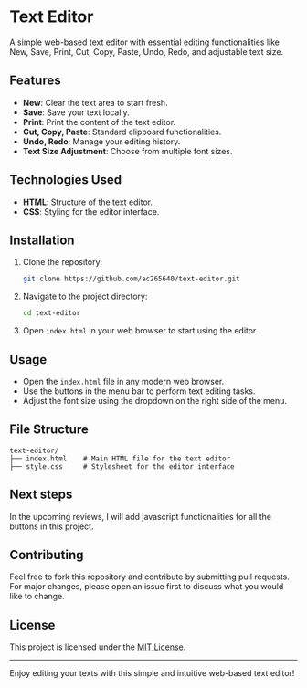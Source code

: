 # Text Editor

A simple web-based text editor with essential editing functionalities like New, Save, Print, Cut, Copy, Paste, Undo, Redo, and adjustable text size.

## Features

- **New**: Clear the text area to start fresh.
- **Save**: Save your text locally.
- **Print**: Print the content of the text editor.
- **Cut, Copy, Paste**: Standard clipboard functionalities.
- **Undo, Redo**: Manage your editing history.
- **Text Size Adjustment**: Choose from multiple font sizes.

## Technologies Used

- **HTML**: Structure of the text editor.
- **CSS**: Styling for the editor interface.

## Installation

1. Clone the repository:
   ```bash
   git clone https://github.com/ac265640/text-editor.git
   ```

2. Navigate to the project directory:
   ```bash
   cd text-editor
   ```

3. Open `index.html` in your web browser to start using the editor.

## Usage

- Open the `index.html` file in any modern web browser.
- Use the buttons in the menu bar to perform text editing tasks.
- Adjust the font size using the dropdown on the right side of the menu.

## File Structure

```
text-editor/
├── index.html    # Main HTML file for the text editor
├── style.css     # Stylesheet for the editor interface
```


## Next steps
In the upcoming reviews, I will add javascript functionalities for all the buttons in this project.

## Contributing

Feel free to fork this repository and contribute by submitting pull requests. For major changes, please open an issue first to discuss what you would like to change.

## License

This project is licensed under the [MIT License](LICENSE).

---

Enjoy editing your texts with this simple and intuitive web-based text editor!

